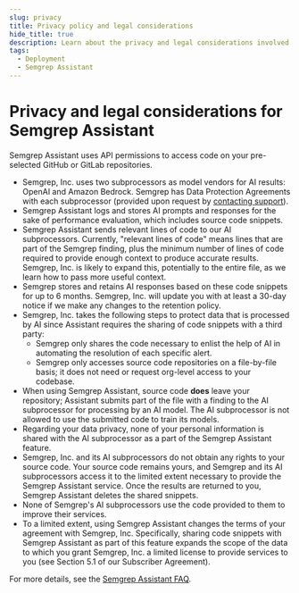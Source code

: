 ```yaml
---
slug: privacy
title: Privacy policy and legal considerations
hide_title: true
description: Learn about the privacy and legal considerations involved when using Semgrep Assistant.
tags:
  - Deployment
  - Semgrep Assistant
---
```


# Privacy and legal considerations for Semgrep Assistant

Semgrep Assistant uses API permissions to access code on your pre-selected GitHub or GitLab repositories.

* Semgrep, Inc. uses two subprocessors as model vendors for AI results: OpenAI and Amazon Bedrock. Semgrep has Data Protection Agreements with each subprocessor (provided upon request by [contacting support](/docs/support)).<!-- markdown-link-check-enable -->
* Semgrep Assistant logs and stores AI prompts and responses for the sake of performance evaluation, which includes source code snippets.
* Semgrep Assistant sends relevant lines of code to our AI subprocessors. Currently, "relevant lines of code" means lines that are part of the Semgrep finding, plus the minimum number of lines of code required to provide enough context to produce accurate results. Semgrep, Inc. is likely to expand this, potentially to the entire file, as we learn how to pass more useful context.
* Semgrep stores and retains AI responses based on these code snippets for up to 6 months. Semgrep, Inc. will update you with at least a 30-day notice if we make any changes to the retention policy.<!-- markdown-link-check-disable -->
* Semgrep, Inc. takes the following steps to protect data that is processed by AI since Assistant requires the sharing of code snippets with a third party:
  * Semgrep only shares the code necessary to enlist the help of AI in automating the resolution of each specific alert.
  * Semgrep only accesses source code repositories on a file-by-file basis; it does not need or request org-level access to your codebase.
* When using Semgrep Assistant, source code **does** leave your repository; Assistant submits part of the file with a finding to the AI subprocessor for processing by an AI model. The AI subprocessor is not allowed to use the submitted code to train its models.
* Regarding your data privacy, none of your personal information is shared with the AI subprocessor as a part of the Semgrep Assistant feature.
* Semgrep, Inc. and its AI subprocessors do not obtain any rights to your source code. Your source code remains yours, and Semgrep and its AI subprocessors access it to the limited extent necessary to provide the Semgrep Assistant service. Once the results are returned to you, Semgrep Assistant deletes the shared snippets.
* None of Semgrep's AI subprocessors use the code provided to them to improve their services.
* To a limited extent, using Semgrep Assistant changes the terms of your agreement with Semgrep, Inc. Specifically, sharing code snippets with Semgrep Assistant as part of this feature expands the scope of the data to which you grant Semgrep, Inc. a limited license to provide services to you (see Section 5.1 of our Subscriber Agreement).

For more details, see the [Semgrep Assistant FAQ](https://get.semgrep.dev/assistant).
